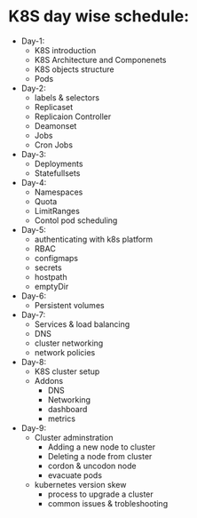 # K8S day wise schedule:

- Day-1:
    - K8S introduction
    - K8S Architecture and Componenets
    - K8S objects structure 
    - Pods
- Day-2:
	- labels & selectors
	- Replicaset
	- Replicaion Controller 
	- Deamonset
	- Jobs
	- Cron Jobs	
- Day-3:
    - Deployments
    - Statefullsets
- Day-4:
    - Namespaces
    - Quota
    - LimitRanges
    - Contol pod scheduling
- Day-5:
    - authenticating with k8s platform
    - RBAC
    - configmaps
    - secrets
    - hostpath
    - emptyDir
- Day-6:
    - Persistent volumes
- Day-7:
    - Services & load balancing
    - DNS
    - cluster networking
    - network policies
- Day-8:
    - K8S cluster setup
    - Addons
       - DNS
       - Networking
       - dashboard
       - metrics
- Day-9:
    - Cluster adminstration 
        - Adding a new node to cluster 
        - Deleting a node from cluster 
        - cordon & uncodon node 
        - evacuate pods 
	- kubernetes version skew
        - process to upgrade a cluster 
        - common issues & trobleshooting 
 
    
